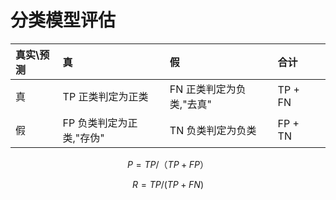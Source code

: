 # 分类模型评估

| 真实\预测 | 真 | 假 | 合计 |  |
| :--- | :--- | :--- | :--- | :--- |
| 真 | TP 正类判定为正类 | FN 正类判定为负类,"去真" | TP + FN |  |
| 假 | FP 负类判定为正类,"存伪" | TN 负类判定为负类 | FP + TN |  |

$$P = TP/（TP+FP）$$

$$R = TP/(TP + FN) $$

